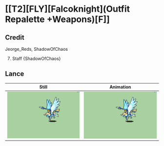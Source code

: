 # [\[T2\]\[FLY\]\[Falcoknight\]\(Outfit Repalette +Weapons\)\[F\]]

## Credit

Jeorge_Reds, ShadowOfChaos

7. Staff {ShadowOfChaos}
	
## Lance

| Still | Animation |
| :---: | :-------: |
| ![Lance still](./Lance_000.png) | ![Lance animation](./Lance.gif) |
